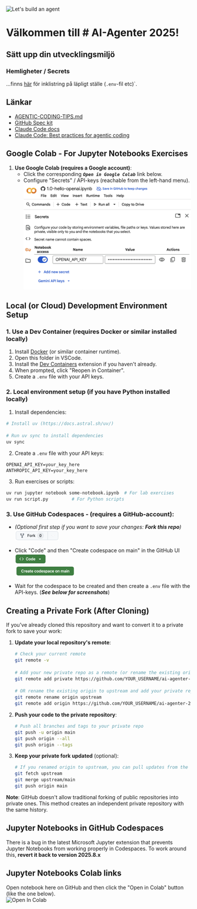 

![Let's build an agent](images/ai-agenter-2025.png?raw=true)

# Välkommen till # AI-Agenter 2025!

## Sätt upp din utvecklingsmiljö

### Hemligheter / Secrets
...finns [här](https://docs.google.com/document/d/1GU-AHlKJ1WrakcmzZdqxsi9HrmI2nJY15bt23B0TWC0/edit?usp=drive_link) för inklistring på läpligt ställe (`.env`-fil etc)`. 


## Länkar
- [AGENTIC-CODING-TIPS.md](AGENTIC-CODING-TIPS.md)
- [GitHub Spec kit](https://github.com/github/spec-kit)
- [Claude Code docs](https://docs.claude.com/en/docs/claude-code/overview)
- [Claude Code: Best practices for agentic coding](https://www.anthropic.com/engineering/claude-code-best-practices)


## Google Colab - For Jupyter Notebooks Exercises

1. **Use Google Colab (requires a Google account)**:
    - Click the corresponding _**`Open in Google Colab`**_ link below.
    - Configure "Secrets" / API-keys (reachable from the left-hand menu).
      ![Google Colab - Secrets](images/colab-keys.png)


## Local (or Cloud) Development Environment Setup

### 1. Use a Dev Container (requires Docker or similar installed locally)
1. Install [Docker](https://www.docker.com/get-started/) (or similar container runtime).
2. Open this folder in VSCode.
3. Install the [Dev Containers](https://marketplace.visualstudio.com/items?itemName=ms-vscode-remote.remote-containers) extension if you haven't already.
3. When prompted, click "Reopen in Container".
4. Create a `.env` file with your API keys.


### 2. Local environment setup (if you have Python installed locally)

1. Install dependencies:
```bash
# Install uv (https://docs.astral.sh/uv/)

# Run uv sync to install dependencies
uv sync
```

2. Create a `.env` file with your API keys:
```
OPENAI_API_KEY=your_key_here
ANTHROPIC_API_KEY=your_key_here
```

3. Run exercises or scripts:
```bash
uv run jupyter notebook some-notebook.ipynb  # For lab exercises
uv run script.py         # For Python scripts
```

### 3. **Use GitHub Codespaces - (requires a GitHub-account)**:
- _(Optional first step if you want to save your changes: **Fork this repo**)_ <br/>
    <img src="images/fork.png" height="30"/>

- Click "Code" and then "Create codespace on main" in the GitHub UI<br/>
    <img src="images/code.png" height="30"/><br/>
    <img src="images/codespacer.png" height="30"/>
    <br/>

- Wait for the codespace to be created and then create a `.env` file with the API-keys.
    (_**See below for screenshots**_)


## Creating a Private Fork (After Cloning)

If you've already cloned this repository and want to convert it to a private fork to save your work:

1. **Update your local repository's remote**:
   ```bash
   # Check your current remote
   git remote -v

   # Add your new private repo as a remote (or rename the existing origin)
   git remote add private https://github.com/YOUR_USERNAME/ai-agenter-2025-private.git

   # OR rename the existing origin to upstream and add your private repo as origin
   git remote rename origin upstream
   git remote add origin https://github.com/YOUR_USERNAME/ai-agenter-2025-private.git
   ```

2. **Push your code to the private repository**:
   ```bash
   # Push all branches and tags to your private repo
   git push -u origin main
   git push origin --all
   git push origin --tags
   ```

3. **Keep your private fork updated** (optional):
   ```bash
   # If you renamed origin to upstream, you can pull updates from the original repo
   git fetch upstream
   git merge upstream/main
   git push origin main
   ```

**Note**: GitHub doesn't allow traditional forking of public repositories into private ones. This method creates an independent private repository with the same history.


## Jupyter Notebooks in GitHub Codespaces
There is a bug in the latest Microsoft Jupyter extension that prevents Jupyter Notebooks from working properly in Codespaces. To work around this, **revert it back to version 2025.8.x**

## Jupyter Notebooks Colab links

Open notebook here on GitHub and then click the "Open in Colab" button (like the one below).<br/>
<img src="https://colab.research.google.com/assets/colab-badge.svg" alt="Open In Colab"/>


